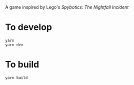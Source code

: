 A game inspired by Lego's _Spybotics: The Nightfall Incident_

# To develop

```
yarn
yarn dev
```

# To build

```
yarn build
```
